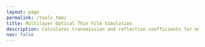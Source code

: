 ```yaml
---
layout: page
permalink: /tools_tmm/
title: Multilayer Optical Thin Film Simulation
description: Calculates transmission and reflection coefficients for multilayer structures using the Transfer Matrix Method. This app displays results across different wavelengths and incident angles. Copyright © 2025, Luocheng Huang.
nav: false
---
```


<script src="https://unpkg.com/vue@3/dist/vue.global.js"></script>
<script src="https://cdn.plot.ly/plotly-2.24.1.min.js"></script>
<script src="https://cdnjs.cloudflare.com/ajax/libs/mathjs/11.7.0/math.min.js"></script>
<script type="module" src="/assets/js/tmm/TMMCalculator.js"></script>

<style>
.tmm-app {
    display: flex;
    flex-direction: column;
    gap: 1rem;
    padding: 0.5rem;
}

.wavelength-controls {
    background: white;
    padding: 0.5rem;
    border-radius: 4px;
    box-shadow: 0 2px 4px rgba(0,0,0,0.1);
}

.wavelength-inputs {
    display: grid;
    grid-template-columns: repeat(auto-fit, minmax(min-content, max-content));
    grid-auto-flow: column;
    gap: 0.5rem;
    align-items: start;
    justify-content: start;
    overflow-x: auto;
    padding: 0.25rem 0;
}

.layers-controls {
    background: white;
    padding: 0.5rem;
    border-radius: 4px;
    box-shadow: 0 2px 4px rgba(0,0,0,0.1);
}

.layer {
    margin-bottom: 0.5rem;
    padding: 0.5rem;
    border: 1px solid #eee;
    border-radius: 4px;
}

.layer-inputs {
    display: grid;
    grid-template-columns: repeat(auto-fit, minmax(min-content, max-content));
    grid-auto-flow: column;
    gap: 0.5rem;
    align-items: start;
    justify-content: start;
    overflow-x: auto;
    padding: 0.25rem 0;
}

.input-group {
    display: grid;
    grid-template-columns: auto auto;
    gap: 0.1rem;
    min-width: min-content;
    white-space: nowrap;
    padding: 0;
    margin: 0;
    justify-content: start;
}

.input-group label {
    min-width: min-content;
    font-weight: bold;
    font-size: 12px;
    text-align: left;
    padding: 0;
    margin: 0;
}

input[type="number"] {
    width: 45px;
    padding: 0.15rem;
    border: 1px solid #ccc;
    border-radius: 4px;
    font-size: 12px;
    text-align: center;
    margin: 0;
}

button {
    padding: 0.25rem 0.5rem;
    border: none;
    border-radius: 4px;
    cursor: pointer;
    background-color: #4CAF50;
    color: white;
    font-weight: bold;
    font-size: 12px;
}

.remove-button {
    background-color: #f44336;
}

.add-button {
    margin-top: 0.5rem;
    background-color: #2196F3;
}

.calculate-button {
    align-self: flex-start;
    font-size: 1em;
    padding: 0.5rem 1rem;
}

.plot {
    background: white;
    padding: 0.5rem;
    border-radius: 4px;
    box-shadow: 0 2px 4px rgba(0,0,0,0.1);
}

.normal-plot, .angle-plot, .transmittance-plot {
    margin-top: 0.5rem;
}

.plot-container {
    width: 100%;
    background: white;
    padding: 0.5rem;
    border-radius: 4px;
    box-shadow: 0 2px 4px rgba(0,0,0,0.1);
    margin-bottom: 1rem;
}

.plot-container > div {
    width: 100%;
    height: 400px;
}

h3 {
    margin-top: 0;
    margin-bottom: 0.5rem;
    color: #333;
    font-size: 14px;
}

.checkbox-group {
    display: flex;
    gap: 1rem;
    align-items: center;
}

.checkbox-group label {
    display: flex;
    align-items: center;
    gap: 0.5rem;
    cursor: pointer;
}

.checkbox-group input[type="checkbox"] {
    width: 1rem;
    height: 1rem;
    cursor: pointer;
}

.semi-infinite {
    color: #666;
    font-size: 1.2em;
    margin-left: 0.25rem;
}

input[type="number"]:disabled {
    background-color: #f5f5f5;
    cursor: not-allowed;
}

button:disabled {
    background-color: #cccccc;
    cursor: not-allowed;
}

.pair-controls {
    display: grid;
    grid-template-columns: repeat(auto-fit, minmax(min-content, max-content));
    grid-auto-flow: column;
    gap: 0.5rem;
    align-items: start;
    justify-content: start;
    overflow-x: auto;
    padding: 0.25rem 0;
}

.angle-control {
    display: inline-flex;
    align-items: center;
    gap: 0.25rem;
    margin: 0;
    padding: 0;
    background: #f8f8f8;
    border-radius: 4px;
    font-size: 12px;
    height: 18px;
    line-height: 18px;
    width: auto;
    position: relative;
    z-index: 1;
    margin-bottom: 0.25rem;
    flex-shrink: 0;
}

.angle-control input[type="range"] {
    flex: 1;
    max-width: 120px;
    margin: 0;
    padding: 0;
    height: 4px;
    -webkit-appearance: none;
    background: #ddd;
    border-radius: 2px;
    outline: none;
}

.angle-control input[type="range"]::-webkit-slider-thumb {
    -webkit-appearance: none;
    width: 12px;
    height: 12px;
    background: #4CAF50;
    border-radius: 50%;
    cursor: pointer;
}

.angle-control input[type="range"]::-moz-range-thumb {
    width: 12px;
    height: 12px;
    background: #4CAF50;
    border-radius: 50%;
    cursor: pointer;
    border: none;
}

.angle-control span {
    min-width: 25px;
    text-align: right;
    padding: 0;
    line-height: 18px;
}

.angle-control label {
    font-weight: bold;
    font-size: 12px;
    margin: 0;
    padding: 0;
    line-height: 18px;
}
</style>

<div class="container">
    <div id="app"></div>
</div>

<script type="module">
    import { calculateRT, generateWavelengthArray } from '/assets/js/tmm/TMMCalculator.js';
    import { createApp } from 'https://unpkg.com/vue@3/dist/vue.esm-browser.js';

    // Debounce function
    function debounce(func, wait) {
        let timeout;
        return function executedFunction(...args) {
            const later = () => {
                clearTimeout(timeout);
                func(...args);
            };
            clearTimeout(timeout);
            timeout = setTimeout(later, wait);
        };
    }

    const TMMApp = {
        template: `
            <div class="tmm-app">
                <div class="wavelength-controls">
                    <h3>Wavelength Range</h3>
                    <div class="wavelength-inputs">
                        <div class="input-group">
                            <label>Start (nm):</label>
                            <input type="number" v-model.number="wavelengthRange.start" min="200" max="2000" step="1">
                        </div>
                        <div class="input-group">
                            <label>End (nm):</label>
                            <input type="number" v-model.number="wavelengthRange.end" min="200" max="2000" step="1">
                        </div>
                        <div class="input-group">
                            <label>Points:</label>
                            <input type="number" v-model.number="wavelengthRange.points" min="10" max="1000" step="1">
                        </div>
                    </div>
                </div>

                <div class="layers-controls">
                    <h3>Layers</h3>
                    <div v-for="(layer, index) in layers" :key="index" class="layer">
                        <div class="layer-inputs">
                            <div class="input-group">
                                <label>n:</label>
                                <input type="number" v-model.number="layer.n" min="1" step="0.01">
                            </div>
                            <div class="input-group">
                                <label>k:</label>
                                <input type="number" v-model.number="layer.k" min="0" step="0.01">
                            </div>
                            <template v-if="index !== 0 && index !== layers.length - 1">
                                <div class="input-group">
                                    <label>Thickness (nm):</label>
                                    <input type="number" v-model.number="layer.d" min="1" step="1">
                                </div>
                                <div class="input-group">
                                    <label>Add to pair:</label>
                                    <input type="checkbox" v-model="layer.addToPair">
                                </div>
                                <button @click="removeLayer(index)" class="remove-btn">Remove</button>
                            </template>
                            <template v-else>
                                <div class="input-group">
                                    <label>Thickness:</label>
                                    <span class="semi-infinite">∞</span>
                                </div>
                            </template>
                        </div>
                    </div>
                    <button @click="addLayer" class="add-btn">Add Layer</button>
                    <div class="pair-controls">
                        <div class="input-group">
                            <label>Enable Pairs:</label>
                            <input type="checkbox" v-model="enablePairs">
                        </div>
                        <div class="input-group">
                            <label>Number of pairs:</label>
                            <input type="number" v-model.number="numberOfPairs" min="2" step="1">
                        </div>
                    </div>
                </div>

                <button @click="calculate" class="calculate-btn">Calculate</button>

                <div class="plots">
                    <div class="angle-control">
                        <label>Angle:</label>
                        <input type="range" v-model.number="spectralAngle" min="0" max="90" step="1" @input="onAngleChange">
                        <input type="number" v-model.number="spectralAngle" min="0" max="90" step="1" @input="onAngleChange">
                        <span>°</span>
                    </div>
                    <div class="plot-container">
                        <h3>Spectral Response (TE)</h3>
                        <div ref="normalPlotTE"></div>
                    </div>
                    <div class="plot-container">
                        <h3>Spectral Response (TM)</h3>
                        <div ref="normalPlotTM"></div>
                    </div>
                    <div class="plot-container">
                        <h3>Spectral Angular Transmittance (TE)</h3>
                        <div ref="transmittancePlotTE"></div>
                    </div>
                    <div class="plot-container">
                        <h3>Spectral Angular Transmittance (TM)</h3>
                        <div ref="transmittancePlotTM"></div>
                    </div>
                    <div class="plot-container">
                        <h3>Spectral Angular Reflectance (TE)</h3>
                        <div ref="reflectancePlotTE"></div>
                    </div>
                    <div class="plot-container">
                        <h3>Spectral Angular Reflectance (TM)</h3>
                        <div ref="reflectancePlotTM"></div>
                    </div>
                </div>
            </div>
        `,
        data() {
            return {
                wavelengthRange: {
                    start: 550,
                    end: 700,
                    points: 100
                },
                layers: [
                    { n: 1.0, k: 0, d: 0 },  // Air
                    { n: 3.5, k: 0, d: 300 }, // Example layer
                    { n: 1.0, k: 0, d: 0 }   // Air
                ],
                normalPlotTE: null,
                normalPlotTM: null,
                transmittancePlotTE: null,
                transmittancePlotTM: null,
                reflectancePlotTE: null,
                reflectancePlotTM: null,
                numberOfPairs: 2,
                enablePairs: false,
                spectralAngle: 0,
                debouncedUpdate: null
            };
        },
        created() {
            // Create debounced version of updateNormalPlots
            this.debouncedUpdate = debounce(this.updateNormalPlots, 50);
        },
        mounted() {
            // Trigger initial calculation when component is mounted
            this.calculate();
        },
        methods: {
            addLayer() {
                this.layers.splice(-1, 0, { n: 1.5, k: 0, d: 100, addToPair: false });
            },
            removeLayer(index) {
                if (this.layers.length > 2) {
                    this.layers.splice(index, 1);
                }
            },
            calculate() {
                if (this.enablePairs) {
                    const pairLayers = this.layers.filter(layer => layer.addToPair);
                    if (pairLayers.length < 2) {
                        alert('Error: Paired layers must be at least 2.');
                        return;
                    }
                    // Check if paired layers are contiguous
                    const indices = this.layers.map((layer, index) => layer.addToPair ? index : -1).filter(index => index !== -1);
                    console.log('Paired Layer Indices:', indices);
                    const areContiguous = indices.every((value, index) => index === 0 || value === indices[index - 1] + 1);
                    if (!areContiguous) {
                        alert('Error: Paired layers must be contiguous.');
                        return;
                    }
                    const repeatedPairs = Array(this.numberOfPairs).fill(pairLayers).flat();
                    const calculationLayers = [this.layers[0], ...repeatedPairs, this.layers[this.layers.length - 1]];
                    this.performCalculation(calculationLayers);
                } else {
                    this.performCalculation(this.layers);
                }
            },
            performCalculation(layers) {
                const wavelengths = generateWavelengthArray(
                    this.wavelengthRange.start,
                    this.wavelengthRange.end,
                    this.wavelengthRange.points
                );

                const angles = Array.from({length: 91}, (_, i) => i);
                
                // Calculate data for all wavelengths and angles
                const transmittanceDataTE = [];
                const reflectanceDataTE = [];
                const transmittanceDataTM = [];
                const reflectanceDataTM = [];
                for (let angle of angles) {
                    const transmittanceRowTE = [];
                    const reflectanceRowTE = [];
                    const transmittanceRowTM = [];
                    const reflectanceRowTM = [];
                    for (let wavelength of wavelengths) {
                        const { R, T } = calculateRT(layers, wavelength, angle, { TE: true, TM: false });
                        transmittanceRowTE.push(T);
                        reflectanceRowTE.push(R);
                        const { R: RTM, T: TTM } = calculateRT(layers, wavelength, angle, { TE: false, TM: true });
                        transmittanceRowTM.push(TTM);
                        reflectanceRowTM.push(RTM);
                    }
                    transmittanceDataTE.push(transmittanceRowTE);
                    reflectanceDataTE.push(reflectanceRowTE);
                    transmittanceDataTM.push(transmittanceRowTM);
                    reflectanceDataTM.push(reflectanceRowTM);
                }

                // Calculate spectral response data at the selected angle
                const normalDataTE = wavelengths.map(wavelength => {
                    const { R, T } = calculateRT(layers, wavelength, this.spectralAngle, { TE: true, TM: false });
                    return { wavelength, R, T };
                });

                const normalDataTM = wavelengths.map(wavelength => {
                    const { R, T } = calculateRT(layers, wavelength, this.spectralAngle, { TE: false, TM: true });
                    return { wavelength, R, T };
                });

                this.updateNormalPlot(normalDataTE, 'TE');
                this.updateNormalPlot(normalDataTM, 'TM');
                this.updateTransmittancePlot(wavelengths, angles, transmittanceDataTE, 'TE');
                this.updateTransmittancePlot(wavelengths, angles, transmittanceDataTM, 'TM');
                this.updateReflectancePlot(wavelengths, angles, reflectanceDataTE, 'TE');
                this.updateReflectancePlot(wavelengths, angles, reflectanceDataTM, 'TM');
            },
            updateNormalPlot(data, polarization) {
                const trace1 = {
                    x: data.map(d => d.wavelength),
                    y: data.map(d => d.R),
                    name: 'Reflectance',
                    type: 'scatter',
                    line: { color: 'rgb(255, 99, 132)' }
                };

                const trace2 = {
                    x: data.map(d => d.wavelength),
                    y: data.map(d => d.T),
                    name: 'Transmittance',
                    type: 'scatter',
                    line: { color: 'rgb(54, 162, 235)' }
                };

                const layout = {
                    title: `Spectral Response at ${this.spectralAngle}° (${polarization})`,
                    xaxis: {
                        title: 'Wavelength (nm)'
                    },
                    yaxis: {
                        title: 'Reflectance/Transmittance',
                        range: [0, 1]
                    },
                    showlegend: true,
                    legend: {
                        x: 0.02,
                        y: 0.98,
                        bgcolor: 'rgba(255, 255, 255, 0.8)'
                    }
                };

                const config = {
                    staticPlot: true,
                    displayModeBar: false
                };

                Plotly.newPlot(this.$refs[`normalPlot${polarization.toUpperCase()}`], [trace1, trace2], layout, config);
            },
            updateTransmittancePlot(wavelengths, angles, data, polarization) {
                const trace = {
                    z: data,
                    x: wavelengths,
                    y: angles,
                    type: 'heatmap',
                    colorscale: 'Viridis',
                    colorbar: {
                        title: 'Transmittance'
                    }
                };

                const layout = {
                    title: `Spectral Angular Transmittance (${polarization})`,
                    xaxis: {
                        title: 'Wavelength (nm)'
                    },
                    yaxis: {
                        title: 'Angle (degrees)'
                    }
                };

                const config = {
                    staticPlot: true,
                    displayModeBar: false
                };

                Plotly.newPlot(this.$refs[`transmittancePlot${polarization.toUpperCase()}`], [trace], layout, config);
            },
            updateReflectancePlot(wavelengths, angles, data, polarization) {
                const trace = {
                    z: data,
                    x: wavelengths,
                    y: angles,
                    type: 'heatmap',
                    colorscale: 'Viridis',
                    colorbar: {
                        title: 'Reflectance'
                    }
                };

                const layout = {
                    title: `Spectral Angular Reflectance (${polarization})`,
                    xaxis: {
                        title: 'Wavelength (nm)'
                    },
                    yaxis: {
                        title: 'Angle (degrees)'
                    }
                };

                const config = {
                    staticPlot: true,
                    displayModeBar: false
                };

                Plotly.newPlot(this.$refs[`reflectancePlot${polarization.toUpperCase()}`], [trace], layout, config);
            },
            onAngleChange() {
                // Ensure the angle stays within bounds
                if (this.spectralAngle < 0) this.spectralAngle = 0;
                if (this.spectralAngle > 90) this.spectralAngle = 90;
                // Use debounced update for smoother slider experience
                this.debouncedUpdate();
            },
            updateNormalPlots() {
                const wavelengths = generateWavelengthArray(
                    this.wavelengthRange.start,
                    this.wavelengthRange.end,
                    this.wavelengthRange.points
                );

                // Calculate spectral response data at the selected angle
                const normalDataTE = wavelengths.map(wavelength => {
                    const { R, T } = calculateRT(this.layers, wavelength, this.spectralAngle, { TE: true, TM: false });
                    return { wavelength, R, T };
                });

                const normalDataTM = wavelengths.map(wavelength => {
                    const { R, T } = calculateRT(this.layers, wavelength, this.spectralAngle, { TE: false, TM: true });
                    return { wavelength, R, T };
                });

                this.updateNormalPlot(normalDataTE, 'TE');
                this.updateNormalPlot(normalDataTM, 'TM');
            }
        }
    };

    createApp(TMMApp).mount('#app');
</script>